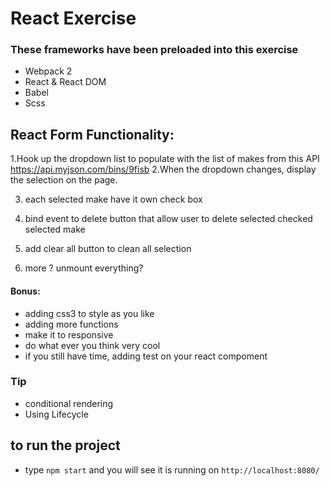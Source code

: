 # React Exercise

### These frameworks have been preloaded into this exercise
- Webpack 2
- React & React DOM
- Babel
- Scss

## React Form Functionality:

1.Hook up the dropdown list to populate with the list of makes from this API https://api.myjson.com/bins/9fisb
2.When the dropdown changes, display the selection on the page. 

3. each selected make have it own check box

4. bind event to delete button that allow user to delete selected checked selected make 

5. add clear all button to clean all selection

6. more ? unmount everything?


#### Bonus:
- adding css3 to style as you like
- adding more functions 
- make it to responsive
- do what ever you think very cool
- if you still have time, adding test on your react compoment
### Tip
- conditional rendering
- Using Lifecycle


## to run the project
- type `npm start` and you will see it is running on `http://localhost:8080/`
